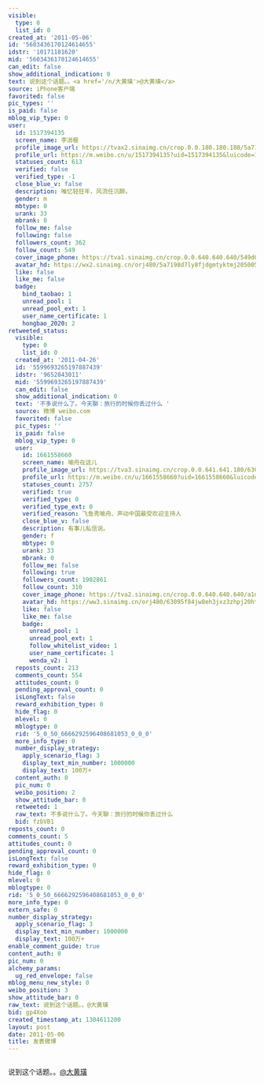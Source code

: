 ```yaml
---
visible:
  type: 0
  list_id: 0
created_at: '2011-05-06'
id: '5603436170124614655'
idstr: '10171181620'
mid: '5603436170124614655'
can_edit: false
show_additional_indication: 0
text: 说到这个话题。。<a href='/n/大黄璜'>@大黄璜</a>
source: iPhone客户端
favorited: false
pic_types: ''
is_paid: false
mblog_vip_type: 0
user:
  id: 1517394135
  screen_name: 李消极
  profile_image_url: https://tvax2.sinaimg.cn/crop.0.0.180.180.180/5a7198d7ly8fjdgmtyktmj20500500so.jpg?KID=imgbed,tva&Expires=1606400033&ssig=jXkjVhI68r
  profile_url: https://m.weibo.cn/u/1517394135?uid=1517394135&luicode=10000011&lfid=2304131517394135_-_WEIBO_SECOND_PROFILE_WEIBO
  statuses_count: 613
  verified: false
  verified_type: -1
  close_blue_v: false
  description: 唯忆轻狂年，风流任沉醉。
  gender: m
  mbtype: 0
  urank: 33
  mbrank: 0
  follow_me: false
  following: false
  followers_count: 362
  follow_count: 549
  cover_image_phone: https://tva1.sinaimg.cn/crop.0.0.640.640.640/549d0121tw1egm1kjly3jj20hs0hsq4f.jpg
  avatar_hd: https://wx2.sinaimg.cn/orj480/5a7198d7ly8fjdgmtyktmj20500500so.jpg
  like: false
  like_me: false
  badge:
    bind_taobao: 1
    unread_pool: 1
    unread_pool_ext: 1
    user_name_certificate: 1
    hongbao_2020: 2
retweeted_status:
  visible:
    type: 0
    list_id: 0
  created_at: '2011-04-26'
  id: '5599693265197887439'
  idstr: '9652843011'
  mid: '5599693265197887439'
  can_edit: false
  show_additional_indication: 0
  text: '不多说什么了。今天聊：旅行的时候你丢过什么 '
  source: 微博 weibo.com
  favorited: false
  pic_types: ''
  is_paid: false
  mblog_vip_type: 0
  user:
    id: 1661558660
    screen_name: 喻舟在这儿
    profile_image_url: https://tva3.sinaimg.cn/crop.0.0.641.641.180/63095f84jw8eh3jxz3zhpj20ht0hugmg.jpg?KID=imgbed,tva&Expires=1606400033&ssig=NQOPLscsTF
    profile_url: https://m.weibo.cn/u/1661558660?uid=1661558660&luicode=10000011&lfid=2304131517394135_-_WEIBO_SECOND_PROFILE_WEIBO
    statuses_count: 2757
    verified: true
    verified_type: 0
    verified_type_ext: 0
    verified_reason: 飞鱼秀喻舟、声动中国最受欢迎主持人
    close_blue_v: false
    description: 有事儿私信说。
    gender: f
    mbtype: 0
    urank: 33
    mbrank: 0
    follow_me: false
    following: true
    followers_count: 1902861
    follow_count: 310
    cover_image_phone: https://tva2.sinaimg.cn/crop.0.0.640.640.640/a1d3feabjw1ecasunmkncj20hs0hsq4j.jpg
    avatar_hd: https://ww3.sinaimg.cn/orj480/63095f84jw8eh3jxz3zhpj20ht0hugmg.jpg
    like: false
    like_me: false
    badge:
      unread_pool: 1
      unread_pool_ext: 1
      follow_whitelist_video: 1
      user_name_certificate: 1
      wenda_v2: 1
  reposts_count: 213
  comments_count: 554
  attitudes_count: 0
  pending_approval_count: 0
  isLongText: false
  reward_exhibition_type: 0
  hide_flag: 0
  mlevel: 0
  mblogtype: 0
  rid: '5_0_50_6666292596408681053_0_0_0'
  more_info_type: 0
  number_display_strategy:
    apply_scenario_flag: 3
    display_text_min_number: 1000000
    display_text: 100万+
  content_auth: 0
  pic_num: 0
  weibo_position: 2
  show_attitude_bar: 0
  retweeted: 1
  raw_text: 不多说什么了。今天聊：旅行的时候你丢过什么 ​​​
  bid: fzbVB1
reposts_count: 0
comments_count: 5
attitudes_count: 0
pending_approval_count: 0
isLongText: false
reward_exhibition_type: 0
hide_flag: 0
mlevel: 0
mblogtype: 0
rid: '5_0_50_6666292596408681053_0_0_0'
more_info_type: 0
extern_safe: 0
number_display_strategy:
  apply_scenario_flag: 3
  display_text_min_number: 1000000
  display_text: 100万+
enable_comment_guide: true
content_auth: 0
pic_num: 0
alchemy_params:
  ug_red_envelope: false
mblog_menu_new_style: 0
weibo_position: 3
show_attitude_bar: 0
raw_text: 说到这个话题。。@大黄璜
bid: gp4Xoo
created_timestamp_at: 1304611200
layout: post
date: 2011-05-06
title: 发表微博
---
```


![]()

说到这个话题。。<a href='/n/大黄璜'>@大黄璜</a>

